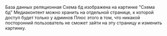 База данных реляционная
Схема бд изображена на картинке "Схема бд"
Медиаконтент можно хранить на отдельной странице, к которой доступ будет только у админов
Плюс этого в том, что никакой посторонний пользователь не сможет зайти на эту страницу и изменить картинку.